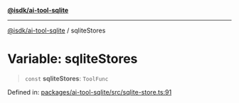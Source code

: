 [**@isdk/ai-tool-sqlite**](../README.md)

***

[@isdk/ai-tool-sqlite](../globals.md) / sqliteStores

# Variable: sqliteStores

> `const` **sqliteStores**: `ToolFunc`

Defined in: [packages/ai-tool-sqlite/src/sqlite-store.ts:91](https://github.com/isdk/ai-tool-sqlite.js/blob/1a6df3add9f4dbf09fb350e1dd51162b470b0f88/src/sqlite-store.ts#L91)
